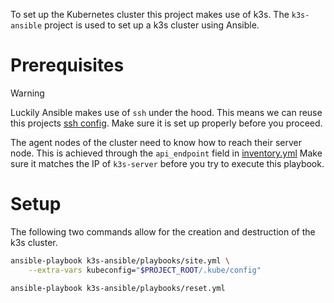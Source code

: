To set up the Kubernetes cluster this project makes use of k3s.
The `k3s-ansible` project is used to set up a k3s cluster using Ansible.

# Prerequisites
> [!WARNING]
> Luckily Ansible makes use of `ssh` under the hood. This means we can reuse this
> projects [ssh config](.ssh/config). Make sure it is set up properly before you proceed.

The agent nodes of the cluster need to know how to reach their server node.
This is achieved through the `api_endpoint` field in [inventory.yml](ansible/inventory.yml)
Make sure it matches the IP of `k3s-server` before you try to execute this playbook.

# Setup
The following two commands allow for the creation and destruction of the k3s cluster.
```bash
ansible-playbook k3s-ansible/playbooks/site.yml \
    --extra-vars kubeconfig="$PROJECT_ROOT/.kube/config"

ansible-playbook k3s-ansible/playbooks/reset.yml
```

